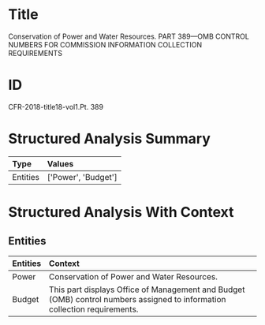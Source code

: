 # Title

 Conservation of Power and Water Resources. PART 389—OMB CONTROL NUMBERS FOR COMMISSION INFORMATION COLLECTION REQUIREMENTS


# ID

 CFR-2018-title18-vol1.Pt. 389


# Structured Analysis Summary

| Type     | Values              |
|:---------|:--------------------|
| Entities | ['Power', 'Budget'] |


# Structured Analysis With Context

 


## Entities

| Entities   | Context                                                                                                                     |
|:-----------|:----------------------------------------------------------------------------------------------------------------------------|
| Power      | Conservation of  Power  and Water Resources.                                                                                |
| Budget     | This part displays Office of Management and  Budget  (OMB) control numbers assigned to information collection requirements. |



